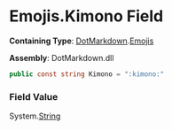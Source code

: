 # Emojis\.Kimono Field

**Containing Type**: [DotMarkdown](../../README.md)\.[Emojis](../README.md)

**Assembly**: DotMarkdown\.dll

```csharp
public const string Kimono = ":kimono:"
```

### Field Value

System\.[String](https://docs.microsoft.com/en-us/dotnet/api/system.string)